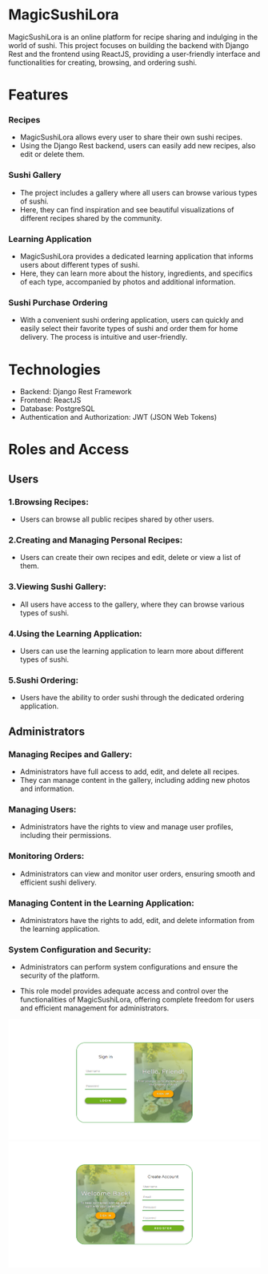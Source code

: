 # MagicSushiLora
 

 MagicSushiLora is an online platform for recipe sharing and indulging in the world of sushi. This project focuses on building the backend with Django Rest and the frontend using ReactJS, providing a user-friendly interface and functionalities for creating, browsing, and ordering sushi.

# Features
### Recipes
- MagicSushiLora allows every user to share their own sushi recipes. 
- Using the Django Rest backend, users can easily add new recipes, also edit or delete them.

### Sushi Gallery
- The project includes a gallery where all users can browse various types of sushi. 
- Here, they can find inspiration and see beautiful visualizations of different recipes shared by the community.

### Learning Application
- MagicSushiLora provides a dedicated learning application that informs users about different types of sushi. 
- Here, they can learn more about the history, ingredients, and specifics of each type, accompanied by photos and additional information.

### Sushi Purchase Ordering
- With a convenient sushi ordering application, users can quickly and easily select their favorite types of sushi and order them for home delivery. The process is intuitive and user-friendly.

# Technologies
- Backend: Django Rest Framework
- Frontend: ReactJS
- Database: PostgreSQL
- Authentication and Authorization: JWT (JSON Web Tokens)

# Roles and Access
## Users
### 1.Browsing Recipes:
- Users can browse all public recipes shared by other users.

### 2.Creating and Managing Personal Recipes:
- Users can create their own recipes and edit, delete or view a list of them.

### 3.Viewing Sushi Gallery:
- All users have access to the gallery, where they can browse various types of sushi.

### 4.Using the Learning Application:
- Users can use the learning application to learn more about different types of sushi.

### 5.Sushi Ordering:
- Users have the ability to order sushi through the dedicated ordering application.

## Administrators
### Managing Recipes and Gallery:
- Administrators have full access to add, edit, and delete all recipes.
- They can manage content in the gallery, including adding new photos and information.

### Managing Users:
- Administrators have the rights to view and manage user profiles, including their permissions.

### Monitoring Orders:
- Administrators can view and monitor user orders, ensuring smooth and efficient sushi delivery.

### Managing Content in the Learning Application:
- Administrators have the rights to add, edit, and delete information from the learning application.

### System Configuration and Security:
- Administrators can perform system configurations and ensure the security of the platform.

- This role model provides adequate access and control over the functionalities of MagicSushiLora, offering complete freedom for users and efficient management for administrators.

![Sign in](./MagicSushiLoraReact/public/screenshots/Screenshot%202024-01-30%20100847.png)
![Sign up](./MagicSushiLoraReact/public/screenshots/Screenshot%202024-01-30%20101229.png)